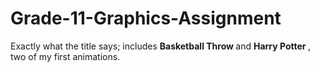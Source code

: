 # Grade-11-Graphics-Assignment
Exactly what the title says; includes <strong> Basketball Throw </strong> and <strong> Harry Potter </strong>, two of my first animations. 
